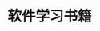 ---
layout: book
title: 软件学习书籍
category: 阅读
keywords: 软件学习
books: 
    - title: 数据可视化实战
      status: 已读
      author: Scott Murray 李松峰 译 
      publisher: 人民邮电出版社
      language: 中文
      link: https://book.douban.com/subject/24748670/
      cover: https://img3.doubanio.com/lpic/s26707056.jpg
      description: D3.js入门书籍
    - title: R语言实战
      status: 在读
      author: 卡巴科弗 (Robert I.Kabacoff) 
      publisher: 人民邮电出版社
      language: 中文
      link: http://book.douban.com/subject/20382244/
      cover: https://img3.doubanio.com/lpic/s24576400.jpg
      description: R语言最佳入门书
    - title: R语言统计分析软件教程
      status: 已读
      author: 王斌会 / 方匡南 
      publisher: 
      language: 中文
      link: http://book.douban.com/subject/2029941/
      cover: http://img3.doubanio.com/lpic/s2338738.jpg
      description: R语言入门浅显易读书籍
    - title: 统计建模与R软件
      status: 在读
      author: 薛毅 
      publisher: 清华大学出版社
      language: 中文
      link: http://book.douban.com/subject/2120492/
      cover: http://img3.doubanio.com/lpic/s4449256.jpg
      description: R语言统计模型初步学习
    - title: R语言与统计分析
      status: 已读
      author: 汤银才
      publisher: 
      language: 中文
      link: http://book.douban.com/subject/3337668/
      cover: https://img3.doubanio.com/lpic/s3405912.jpg
      description: R语言统计学习
    - title: R语言核心技术手册
      status: 在读
      author: Joseph Adler（约瑟夫 阿德勒） 刘思喆 / 李舰 / 陈钢 / 邓一硕 译
      publisher: 电子工业出版社
      language: 中文
      link: http://book.douban.com/subject/25959153/
      cover: https://img1.doubanio.com/lpic/s27404418.jpg
      description: R语言统计学习
    - title: R Graph Cookbook
      status: 已读
      author:  Hrishi Mittal
      publisher: Packt Publishing
      language: 英文
      link: http://book.douban.com/subject/5953424/
      cover: https://img3.doubanio.com/lpic/s4615821.jpg
      description: R语言可视化，代码非常详细，入门绝佳图书
    - title: Lattice：Multivariate Data Visualization with R (Use R)
      status: 已读
      author:   Deepayan Sarkar
      publisher: Springer
      language: 英文
      link: http://book.douban.com/subject/3094504/
      cover: http://img3.doubanio.com/lpic/s3355337.jpg
      description: R语言可视化包lattice的详细介绍书，不过有点复杂
    - title: ggplot2：数据分析与图形艺术
      status: 已读
      author:   Hadley Wickham 统计之都译
      publisher: 西安交通大学出版社
      language: 中文
      link: http://book.douban.com/subject/24527091/
      cover: https://img3.doubanio.com/lpic/s28372050.jpg
      description: R语言可视化包ggplot2的详细介绍，语法简洁优雅
    - title: Python基础教程
      status: 已读
      author: Magnus Lie Hetland  司维 / 曾军崴 / 谭颖华 译
      publisher: 人民邮电出版社
      language: 中文
      link: http://book.douban.com/subject/4866934/
      cover: https://img3.doubanio.com/lpic/s4387251.jpg
      description: Python基础教程，看前八章就可以了。
    - title: 利用Python进行数据分析
      status: 已读
      author: Wes McKinney  唐学韬 译
      publisher: 机械工业出版社
      language: 中文
      link: http://book.douban.com/subject/25779298/
      cover: https://img3.doubanio.com/lpic/s27275372.jpg
      description: Python数据分析学习的绝佳书籍，案例详细，讲解明确。
    - title: 机器学习实战
      status: 已读
      author: Peter Harrington 
      publisher: 人民邮电出版社
      language: 中文
      link: http://book.douban.com/subject/24703171/
      cover: https://img3.doubanio.com/lpic/s26696371.jpg
      description: 利用Python语言实现基本机器学习算法
    - title: 机器学习与R语言
      status: 已读
      author: Brett Lantz 
      publisher: 机械工业出版社
      language: 中文
      link: http://book.douban.com/subject/26409413/
      cover: http://img3.doubanio.com/lpic/s28298098.jpg
      description: 已有封装函数，拿来主义
    - title: HTML、CSS、JavaScript网页制作从入门到精通
      status: 已读
      author: 刘西杰 / 柳林  
      publisher: 人民邮电出版社
      language: 中文
      link: http://book.douban.com/subject/20440928/
      cover: http://img3.doubanio.com/lpic/s27989936.jpg
      description: 基础入门知识，很详细
    - title: Python核心编程
      status: 已读
      author:  美.Wesley J. Chun（陳仲才）  
      publisher: 人民邮电出版社
      language: 中文
      link: https://book.douban.com/subject/3112503/
      cover: https://img3.doubanio.com/lpic/s3140466.jpg
      description: 基础入门知识
---